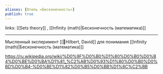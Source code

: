 ```yaml
---
aliases: [Отель «Бесконечность»]
publish: true
---
```

links: [[Sets theory]] , [[Infinity (math)|Бесконечность (математика)]]

---

Мысленный эксперимент [[👤Hilbert, David]] для понимания [[Infinity (math)|Бесконечность (математика)]] 

https://ru.wikipedia.org/wiki/%D0%9F%D0%B0%D1%80%D0%B0%D0%B4%D0%BE%D0%BA%D1%81_%C2%AB%D0%93%D1%80%D0%B0%D0%BD%D0%B4-%D0%BE%D1%82%D0%B5%D0%BB%D1%8C%C2%BB
